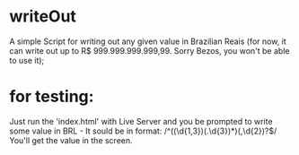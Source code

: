 # writeOut

A simple Script for writing out any given value in Brazilian Reais (for now, it can write out up to R$ 999.999.999.999,99. Sorry Bezos, you won't be able to use it);

# for testing:
Just run the 'index.html' with Live Server and you be prompted to write some value in BRL - It sould be in format: /^((\d{1,3})(\.\d{3})*)(\,\d{2})?$/
You'll get the value in the screen.
